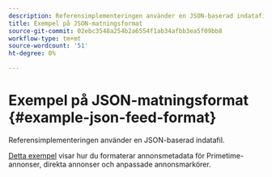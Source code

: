 ```yaml
---
description: Referensimplementeringen använder en JSON-baserad indatafil.
title: Exempel på JSON-matningsformat
source-git-commit: 02ebc3548a254b2a6554f1ab34afbb3ea5f09bb8
workflow-type: tm+mt
source-wordcount: '51'
ht-degree: 0%

---
```


# Exempel på JSON-matningsformat {#example-json-feed-format}

Referensimplementeringen använder en JSON-baserad indatafil.

[Detta exempel](https://help.adobe.com/en_US/primetime/api/reference_implementation/json-example.json) visar hur du formaterar annonsmetadata för Primetime-annonser, direkta annonser och anpassade annonsmarkörer.
